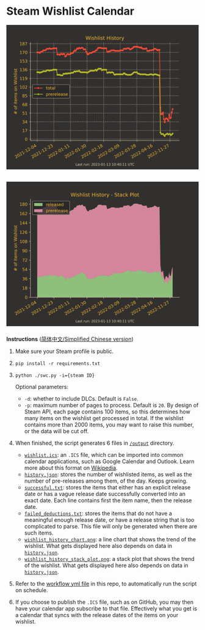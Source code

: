 # Steam Wishlist Calendar
![Wishlist History](output/wishlist_history_chart.png?raw=true "Wishlist History")
 
![Wishlist History Stack Plot](output/wishlist_history_stack_plot.png?raw=true "Wishlist History Stack Plot")
---
**Instructions** ([简体中文/Simplified Chinese version](https://github.com/icue/SteamWishlistCalendar/wiki/%E4%BD%BF%E7%94%A8%E8%AF%B4%E6%98%8E))
1. Make sure your Steam profile is public.
2. `pip install -r requirements.txt`
3. `python ./swc.py -i={steam ID}`
    
   Optional parameters:
   * `-d`: whether to include DLCs. Default is `False`.
   * `-p`: maximum number of pages to process. Default is `20`. By design of Steam API, each page contains 100 items, so this determines how many items on the wishlist get processed in total. If the wishlist contains more than 2000 items, you may want to raise this number, or the data will be cut off.
4. When finished, the script generates 6 files in [`/output`](output/) directory.
    * [`wishlist.ics`](output/wishlist.ics): an `.ICS` file, which can be imported into common calendar applications, such as Google Calendar and Outlook. Learn more about this format on [Wikipedia](https://en.wikipedia.org/wiki/ICalendar).
    * [`history.json`](output/history.json): stores the number of wishlisted items, as well as the number of pre-releases among them, of the day. Keeps growing.
    * [`successful.txt`](output/successful.txt): stores the items that either has an explicit release date or has a vague release date successfully converted into an exact date. Each line contains first the item name, then the release date.
    * [`failed_deductions.txt`](output/failed_deductions.txt): stores the items that do not have a meaningful enough release date, or have a release string that is too complicated to parse. This file will only be generated when there are such items.
    * [`wishlist_history_chart.png`](output/wishlist_history_chart.png): a line chart that shows the trend of the wishlist. What gets displayed here also depends on data in [`history.json`](output/history.json).
    * [`wishlist_history_stack_plot.png`](output/wishlist_history_chart.png): a stack plot that shows the trend of the wishlist. What gets displayed here also depends on data in [`history.json`](output/history.json).
5. Refer to the [workflow yml file](.github/workflows/analyze-wishlist.yml) in this repo, to automatically run the script on schedule.
6. If you choose to publish the `.ICS` file, such as on GitHub, you may then have your calendar app subscribe to that file. Effectively what you get is a calendar that syncs with the release dates of the items on your wishlist.